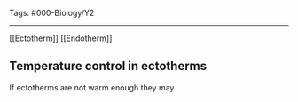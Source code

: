 Tags: #000-Biology/Y2 

---
[[Ectotherm]]
[[Endotherm]]

## Temperature control in ectotherms
If ectotherms are not warm enough they may